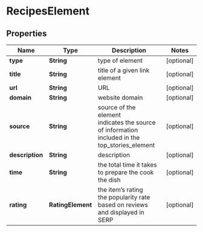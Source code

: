 # RecipesElement


## Properties

| Name | Type | Description | Notes |
|------------ | ------------- | ------------- | -------------|
**type** | **String** | type of element |[optional]|
**title** | **String** | title of a given link element |[optional]|
**url** | **String** | URL |[optional]|
**domain** | **String** | website domain |[optional]|
**source** | **String** | source of the element<br>indicates the source of information included in the top_stories_element |[optional]|
**description** | **String** | description |[optional]|
**time** | **String** | the total time it takes to prepare the cook the dish |[optional]|
**rating** | **RatingElement** | the item’s rating <br>the popularity rate based on reviews and displayed in SERP |[optional]|